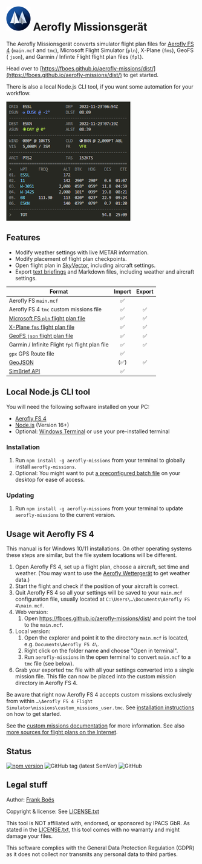 # ![](docs/favicon-64x64.png) Aerofly Missionsgerät

The Aerofly Missionsgerät converts simulator flight plan files for [Aerofly FS 4](https://www.aerofly.com/) (`main.mcf` and `tmc`), Microsoft Flight Simulator (`pln`), X-Plane (`fms`), GeoFS ( `json`), and Garmin / Infinte Flight flight plan files (`fpl`).

Head over to [https://fboes.github.io/aerofly-missions/dist/](https://fboes.github.io/aerofly-missions/dist/) to get started.

There is also a local Node.js CLI tool, if you want some automation for your workflow.

![Flight plan as text briefing](docs/flightplan.png)

## Features

- Modify weather settings with live METAR information.
- Modify placement of flight plan checkpoints.
- Open flight plan in [SkyVector](https://skyvector.com/), including aircraft settings.
- Export [text briefings](docs/flightplan.md) and Markdown files, including weather and aircraft settings.

| Format                                                                                                                                              | Import | Export |
| --------------------------------------------------------------------------------------------------------------------------------------------------- | :----: | :----: |
| Aerofly FS `main.mcf`                                                                                                                               |   ✅   |        |
| Aerofly FS 4 `tmc` custom missions file                                                                                                             |   ✅   |   ✅   |
| [Microsoft FS `pln` flight plan file](https://docs.flightsimulator.com/html/Content_Configuration/Flights_And_Missions/Flight_Plan_Definitions.htm) |   ✅   |   ✅   |
| [X-Plane `fms` flight plan file](https://developer.x-plane.com/article/flightplan-files-v11-fms-file-format/)                                       |   ✅   |   ✅   |
| [GeoFS `json` flight plan file](https://www.geo-fs.com/pages/documentation.php)                                                                     |   ✅   |   ✅   |
| Garmin / Infinite Flight `fpl` flight plan file                                                                                                     |   ✅   |   ✅   |
| `gpx` GPS Route file                                                                                                                                |   ✅   |        |
| [GeoJSON](https://geojson.org/)                                                                                                                     |  (✅)  |   ✅   |
| [SimBrief API](./docs/importing-flightplans.md)                                                                                                     |   ✅   |        |

## Local Node.js CLI tool

You will need the following software installed on your PC:

- [Aerofly FS 4](https://www.aerofly.com/)
- [Node.js](https://nodejs.org/en/) (Version 16+)
- Optional: [Windows Terminal](https://apps.microsoft.com/store/detail/windows-terminal/9N0DX20HK701) or use your pre-installed terminal

### Installation

1. Run `npm install -g aerofly-missions` from your terminal to globally install `aerofly-missions`.
2. Optional: You might want to put [a preconfigured batch file](docs/aerofly-missions.bat) on your desktop for ease of access.

### Updating

1. Run `npm install -g aerofly-missions` from your terminal to update `aerofly-missions` to the current version.

## Usage wit Aerofly FS 4

This manual is for Windows 10/11 installations. On other operating systems these steps are similar, but the file system locations will be different.

1. Open Aerofly FS 4, set up a flight plan, choose a aircraft, set time and weather. (You may want to use the [Aerofly Wettergerät](https://github.com/fboes/aerofly-wettergeraet/) to get weather data.)
1. Start the flight and check if the position of your aircraft is correct.
1. Quit Aerofly FS 4 so all your settings will be saved to your `main.mcf` configuration file, usually located at `C:\Users\…\Documents\Aerofly FS 4\main.mcf`.
1. Web version:
   1. Open https://fboes.github.io/aerofly-missions/dist/ and point the tool to the `main.mcf`.
1. Local version:
   1. Open the explorer and point it to the directory `main.mcf` is located, e.g. `Documents\Aerofly FS 4\`.
   1. Right click on the folder name and choose "Open in terminal".
   1. Run `aerofly-missions` in the open terminal to convert `main.mcf` to a `tmc` file (see below).
1. Grab your exported `tmc` file with all your settings converted into a single mission file. This file can now be placed into the custom mission directory in Aerofly FS 4.

Be aware that right now Aerofly FS 4 accepts custom missions exclusively from within `…\Aerofly FS 4 Flight Simulator\missions\custom_missions_user.tmc`. See [installation instructions](https://fboes.github.io/aerofly-missions/docs/generic-installation.html) on how to get started.

See the [custom missions documentation](docs/custom-missions.md) for more information. See also [more sources for flight plans on the Internet](docs/importing-flightplans.md).

## Status

[![npm version](https://badge.fury.io/js/aerofly-missions.svg)](https://badge.fury.io/js/aerofly-missions)
![GitHub tag (latest SemVer)](https://img.shields.io/github/v/tag/fboes/aerofly-missions.svg?sort=semver)
![GitHub](https://img.shields.io/github/license/fboes/aerofly-missions.svg)

## Legal stuff

Author: [Frank Boës](https://3960.org)

Copyright & license: See [LICENSE.txt](LICENSE.txt)

This tool is NOT affiliated with, endorsed, or sponsored by IPACS GbR. As stated in the [LICENSE.txt](LICENSE.txt), this tool comes with no warranty and might damage your files.

This software complies with the General Data Protection Regulation (GDPR) as it does not collect nor transmits any personal data to third parties.
